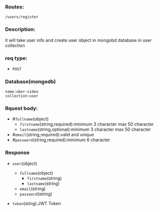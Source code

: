 
### Routes:
`/users/register`

### Description:
it will take user info and create user object in mongobd database in user collection

### req type:
 - `POST`

### Database(mongodb)
    name:uber-video
    collection:user


### Rquest body:
- #`fullname`(object)
    - `firstname`(string,required):minimum 3 character max 50 character
    - `lastname`(string,optional):minimum 3 character max 50 character
- #`email`(string,required):valid and unique
- #`password`(string,required):minimum 6 character

### Response 

- `user`(object)
    - `fullname`(object)
       - `firstname`(string)
       - `lastname`(string)
    - `email`(string)
    - `password`(string)

- `token`(sting):JWT Token